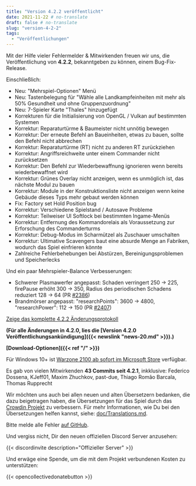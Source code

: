 ```yaml
---
title: "Version 4.2.2 veröffentlicht"
date: 2021-11-22 # no-translate
draft: false # no-translate
slug: "version-4-2-2"
tags:
  - "Veröffentlichungen"
---
```


Mit der Hilfe vieler Fehlermelder & Mitwirkenden freuen wir uns, die Veröffentlichung von **4.2.2**, bekanntgeben zu können, einem Bug-Fix-Release.

Einschließlich:
- Neu: "Mehrspiel-Optionen" Menü
- Neu: Tastenbelegung für "Wähle alle Landkampfeinheiten mit mehr als 50% Gesundheit und ohne Gruppenzuordnung"
- Neu: 7-Spieler Karte "Thales" hinzugefügt
- Korrekturen für die Initialisierung von OpenGL / Vulkan auf bestimmten Systemen
- Korrektur: Reparaturtürme & Baumeister nicht unnötig bewegen
- Korrektur: Der erneute Befehl an Baueinheiten, etwas zu bauen, sollte den Befehl nicht abbrechen
- Korrektur: Reparaturtürme (RT) nicht zu anderen RT zurückziehen
- Korrektur: Angriffsreichweite unter einem Commander nicht zurücksetzen
- Korrektur: Den Befehl zur Wiederbewaffnung ignorieren wenn bereits wiederbewaffnet wird
- Korrektur: Grünes Overlay nicht anzeigen, wenn es unmöglich ist, das nächste Modul zu bauen
- Korrektur: Module in der Konstruktionsliste nicht anzeigen wenn keine Gebäude dieses Typs mehr gebaut werden können
- Fix: Factory set Hold Position bug
- Korrektur: Verschiedene Spielstand / Autosave Probleme
- Korrektur: Teilweiser UI Softlock bei bestimmten Ingame-Menüs
- Korrektur: Entfernung des Kommandorelais als Voraussetzung zur Erforschung des Commanderturms
- Korrektur: Debug-Modus im Scharmützel als Zuschauer umschalten
- Korrektur: Ultimative Scavengers baut eine absurde Menge an Fabriken, wodurch das Spiel einfrieren könnte
- Zahlreiche Fehlerbehebungen bei Abstürzen, Bereinigungsproblemen und Speicherlecks

Und ein paar Mehrspieler-Balance Verbesserungen:
- Schwerer Plasmawerfer angepasst: Schaden verringert 250 -> 225, firePause erhöht 300 -> 350, Radius des periodischen Schadens reduziert 128 -> 64 (PR [#2386](https://github.com/Warzone2100/warzone2100/pull/2386))
- Brandmörser angepasst: "researchPoints": 3600 -> 4800, "researchPower": 112 -> 150 (PR [#2407](https://github.com/Warzone2100/warzone2100/pull/2407))

[Zeige das komplette 4.2.2 Änderungsprotokoll](https://github.com/Warzone2100/warzone2100/raw/4.2.2/ChangeLog)

**(Für alle Änderungen in 4.2.0, lies die [Version 4.2.0 Veröffentlichungsankündigung]({{< newslink "news-20.md" >}}).)**

**[Download-Optionen]({{< ref "/" >}})**

Für Windows 10+ ist [Warzone 2100 ab sofort im Microsoft Store](https://www.microsoft.com/store/apps/9MW0Z4MPCS8C) verfügbar.

Es gab von vielen Mitwirkenden **43 Commits seit 4.2.1**, inkklusive: Federico Dossena, KJeff01, Maxim Zhuchkov, past-due, Thiago Romão Barcala, Thomas Rupprecht

Wir möchten uns auch bei allen neuen und alten Übersetzern bedanken, die dazu beigetragen haben, die Übersetzungen für das Spiel durch das [Crowdin Projekt](https://crowdin.com/project/warzone2100) zu verbessern. Für mehr Informationen, wie Du bei den Übersetzungen helfen kannst, siehe: [doc/Translations.md](https://github.com/Warzone2100/warzone2100/blob/master/doc/Translations.md#how-do-i-help-translate).

Bitte melde alle Fehler [auf GitHub](https://github.com/Warzone2100/warzone2100/issues).

Und vergiss nicht, Dir den neuen offiziellen Discord Server anzusehen:

{{< discordinvite description="Offizieller Server" >}}

Und erwäge eine Spende, um die mit dem Projekt verbundenen Kosten zu unterstützen:

{{< opencollectivedonatebutton >}}
